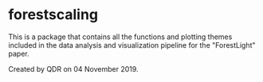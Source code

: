 # forestscaling

This is a package that contains all the functions and plotting themes included in the data analysis and visualization pipeline for the "ForestLight" paper.

Created by QDR on 04 November 2019.

